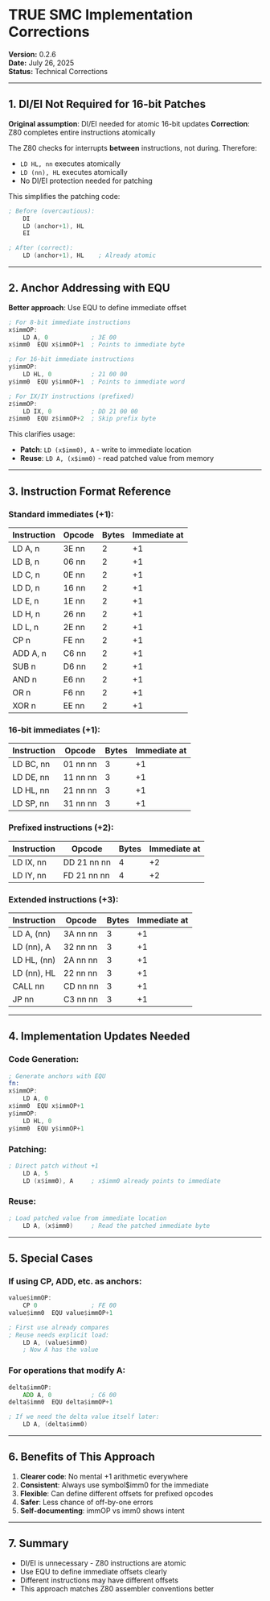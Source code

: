 # TRUE SMC Implementation Corrections

**Version:** 0.2.6  
**Date:** July 26, 2025  
**Status:** Technical Corrections

---

## 1. DI/EI Not Required for 16-bit Patches

**Original assumption**: DI/EI needed for atomic 16-bit updates
**Correction**: Z80 completes entire instructions atomically

The Z80 checks for interrupts **between** instructions, not during. Therefore:
- `LD HL, nn` executes atomically
- `LD (nn), HL` executes atomically  
- No DI/EI protection needed for patching

This simplifies the patching code:
```asm
; Before (overcautious):
    DI
    LD (anchor+1), HL
    EI

; After (correct):
    LD (anchor+1), HL    ; Already atomic
```

---

## 2. Anchor Addressing with EQU

**Better approach**: Use EQU to define immediate offset

```asm
; For 8-bit immediate instructions
x$immOP:
    LD A, 0            ; 3E 00
x$imm0  EQU x$immOP+1  ; Points to immediate byte

; For 16-bit immediate instructions  
y$immOP:
    LD HL, 0           ; 21 00 00
y$imm0  EQU y$immOP+1  ; Points to immediate word

; For IX/IY instructions (prefixed)
z$immOP:
    LD IX, 0           ; DD 21 00 00
z$imm0  EQU z$immOP+2  ; Skip prefix byte
```

This clarifies usage:
- **Patch**: `LD (x$imm0), A` - write to immediate location
- **Reuse**: `LD A, (x$imm0)` - read patched value from memory

---

## 3. Instruction Format Reference

### Standard immediates (+1):
| Instruction | Opcode | Bytes | Immediate at |
|------------|--------|-------|--------------|
| LD A, n    | 3E nn  | 2     | +1          |
| LD B, n    | 06 nn  | 2     | +1          |
| LD C, n    | 0E nn  | 2     | +1          |
| LD D, n    | 16 nn  | 2     | +1          |
| LD E, n    | 1E nn  | 2     | +1          |
| LD H, n    | 26 nn  | 2     | +1          |
| LD L, n    | 2E nn  | 2     | +1          |
| CP n       | FE nn  | 2     | +1          |
| ADD A, n   | C6 nn  | 2     | +1          |
| SUB n      | D6 nn  | 2     | +1          |
| AND n      | E6 nn  | 2     | +1          |
| OR n       | F6 nn  | 2     | +1          |
| XOR n      | EE nn  | 2     | +1          |

### 16-bit immediates (+1):
| Instruction | Opcode    | Bytes | Immediate at |
|------------|-----------|-------|--------------|
| LD BC, nn  | 01 nn nn  | 3     | +1          |
| LD DE, nn  | 11 nn nn  | 3     | +1          |
| LD HL, nn  | 21 nn nn  | 3     | +1          |
| LD SP, nn  | 31 nn nn  | 3     | +1          |

### Prefixed instructions (+2):
| Instruction | Opcode       | Bytes | Immediate at |
|------------|--------------|-------|--------------|
| LD IX, nn  | DD 21 nn nn  | 4     | +2          |
| LD IY, nn  | FD 21 nn nn  | 4     | +2          |

### Extended instructions (+3):
| Instruction    | Opcode          | Bytes | Immediate at |
|----------------|-----------------|-------|--------------|
| LD A, (nn)     | 3A nn nn        | 3     | +1          |
| LD (nn), A     | 32 nn nn        | 3     | +1          |
| LD HL, (nn)    | 2A nn nn        | 3     | +1          |
| LD (nn), HL    | 22 nn nn        | 3     | +1          |
| CALL nn        | CD nn nn        | 3     | +1          |
| JP nn          | C3 nn nn        | 3     | +1          |

---

## 4. Implementation Updates Needed

### Code Generation:
```asm
; Generate anchors with EQU
fn:
x$immOP:
    LD A, 0
x$imm0  EQU x$immOP+1
y$immOP:
    LD HL, 0  
y$imm0  EQU y$immOP+1
```

### Patching:
```asm
; Direct patch without +1
    LD A, 5
    LD (x$imm0), A     ; x$imm0 already points to immediate
```

### Reuse:
```asm
; Load patched value from immediate location
    LD A, (x$imm0)     ; Read the patched immediate byte
```

---

## 5. Special Cases

### If using CP, ADD, etc. as anchors:
```asm
value$immOP:
    CP 0               ; FE 00
value$imm0  EQU value$immOP+1

; First use already compares
; Reuse needs explicit load:
    LD A, (value$imm0)
    ; Now A has the value
```

### For operations that modify A:
```asm
delta$immOP:
    ADD A, 0           ; C6 00  
delta$imm0  EQU delta$immOP+1

; If we need the delta value itself later:
    LD A, (delta$imm0)
```

---

## 6. Benefits of This Approach

1. **Clearer code**: No mental +1 arithmetic everywhere
2. **Consistent**: Always use symbol$imm0 for the immediate
3. **Flexible**: Can define different offsets for prefixed opcodes
4. **Safer**: Less chance of off-by-one errors
5. **Self-documenting**: immOP vs imm0 shows intent

---

## 7. Summary

- DI/EI is unnecessary - Z80 instructions are atomic
- Use EQU to define immediate offsets clearly
- Different instructions may have different offsets
- This approach matches Z80 assembler conventions better
